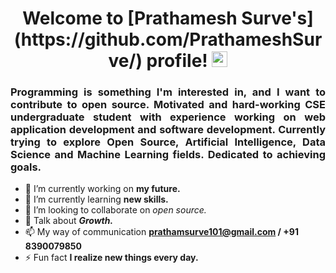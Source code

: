 <h1 align="center">
  Welcome to [Prathamesh Surve's](https://github.com/PrathameshSurve/) profile! 
  <a href="(https://github.com/PrathameshSurve/)"> <img src="https://media.giphy.com/media/hvRJCLFzcasrR4ia7z/giphy.gif" width="25px"> </a>
</h1>

<h3 align="justify">
  
Programming is something I'm interested in, and I want to contribute to open source.
Motivated and hard-working CSE undergraduate student with experience working on web application development and software development. Currently trying to explore Open Source, Artificial Intelligence, Data Science and Machine Learning fields. Dedicated to achieving goals.</h3>
<!--
<p align="left"> <img src="https://komarev.com/ghpvc/?username=garuda5611&label=Profile%20views&color=0e75b6&style=flat" alt="garuda5611" /> </p>

- 🌱 I’m currently learning **Data Science, Machine Learning and Open Source**

- 👨‍💻 All of my projects are available at [https://pratikpatil5611.github.io/portfolio/](https://pratikpatil5611.github.io/portfolio/)

- 💬 Ask me about **Anything**

- 📫 How to reach me **pratikpatil5611@gmail.com**

- ⚡ Fun fact **Opening batsman**
<br/>
<h3 align="left">Coding profiles:</h3>
<p align="left">
<a href="https://www.hackerrank.com/112pratik" target="blank"><img align="center" src="https://raw.githubusercontent.com/rahuldkjain/github-profile-readme-generator/master/src/images/icons/Social/hackerrank.svg" alt="112pratik" height="30" width="40" /></a>
<a href="https://www.leetcode.com/garuda5209" target="blank"><img align="center" src="https://raw.githubusercontent.com/rahuldkjain/github-profile-readme-generator/master/src/images/icons/Social/leet-code.svg" alt="garuda5209" height="30" width="40" /></a>
<a href="https://auth.geeksforgeeks.org/user/pratikpatil5611/practice/" target="blank"><img align="center" src="https://raw.githubusercontent.com/rahuldkjain/github-profile-readme-generator/master/src/images/icons/Social/geeks-for-geeks.svg" alt="pratikpatil5611/practice/" height="30" width="40" /></a>
</p>
<br/>
<h3 align="left">Connect with me:</h3>
<p align="left">
<a href="https://linkedin.com/in/pratik-patil-79463117b" target="blank"><img align="center" src="https://raw.githubusercontent.com/rahuldkjain/github-profile-readme-generator/master/src/images/icons/Social/linked-in-alt.svg" alt="pratik-patil-79463117b" height="30" width="40" /></a>
<a href="https://instagram.com/__garuda__5611" target="blank"><img align="center" src="https://raw.githubusercontent.com/rahuldkjain/github-profile-readme-generator/master/src/images/icons/Social/instagram.svg" alt="__garuda__5611" height="30" width="40" /></a>
</p>
<br/>
<h3 align="left">Languages and Tools:</h3>
<p align="left"> <a href="https://developer.android.com" target="_blank"> <img src="https://raw.githubusercontent.com/devicons/devicon/master/icons/android/android-original-wordmark.svg" alt="android" width="40" height="40"/> </a> <a href="https://www.cprogramming.com/" target="_blank"> <img src="https://raw.githubusercontent.com/devicons/devicon/master/icons/c/c-original.svg" alt="c" width="40" height="40"/> </a> <a href="https://www.w3schools.com/cpp/" target="_blank"> <img src="https://raw.githubusercontent.com/devicons/devicon/master/icons/cplusplus/cplusplus-original.svg" alt="cplusplus" width="40" height="40"/> </a> <a href="https://www.w3schools.com/css/" target="_blank"> <img src="https://raw.githubusercontent.com/devicons/devicon/master/icons/css3/css3-original-wordmark.svg" alt="css3" width="40" height="40"/> </a> <a href="https://dotnet.microsoft.com/" target="_blank"> <img src="https://raw.githubusercontent.com/devicons/devicon/master/icons/dot-net/dot-net-original-wordmark.svg" alt="dotnet" width="40" height="40"/> </a> <a href="https://git-scm.com/" target="_blank"> <img src="https://www.vectorlogo.zone/logos/git-scm/git-scm-icon.svg" alt="git" width="40" height="40"/> </a> <a href="https://www.w3.org/html/" target="_blank"> <img src="https://raw.githubusercontent.com/devicons/devicon/master/icons/html5/html5-original-wordmark.svg" alt="html5" width="40" height="40"/> </a> <a href="https://www.java.com" target="_blank"> <img src="https://raw.githubusercontent.com/devicons/devicon/master/icons/java/java-original.svg" alt="java" width="40" height="40"/> </a> <a href="https://developer.mozilla.org/en-US/docs/Web/JavaScript" target="_blank"> <img src="https://raw.githubusercontent.com/devicons/devicon/master/icons/javascript/javascript-original.svg" alt="javascript" width="40" height="40"/> </a> <a href="https://www.mysql.com/" target="_blank"> <img src="https://raw.githubusercontent.com/devicons/devicon/master/icons/mysql/mysql-original-wordmark.svg" alt="mysql" width="40" height="40"/> </a> <a href="https://www.oracle.com/" target="_blank"> <img src="https://raw.githubusercontent.com/devicons/devicon/master/icons/oracle/oracle-original.svg" alt="oracle" width="40" height="40"/> </a> <a href="https://www.python.org" target="_blank"> <img src="https://raw.githubusercontent.com/devicons/devicon/master/icons/python/python-original.svg" alt="python" width="40" height="40"/> </a> </p><br/>
<p><img align="left" src="https://github-readme-stats.vercel.app/api/top-langs?username=garuda5611&show_icons=true&locale=en&layout=compact" alt="garuda5611" /></p>
<p><img align="center" src="https://github-readme-stats.vercel.app/api?username=garuda5611&show_icons=true&locale=en" alt="garuda5611" /></p>
<p><img align="center" src="https://github-readme-streak-stats.herokuapp.com/?user=garuda5611&" alt="garuda5611" /></p>


-->


- 🔭 I’m currently working on **my future.**
- 🌱 I’m currently learning **new skills.**
- 👯 I’m looking to collaborate on *open source.*
- 💬 Talk about ***Growth.***
- 📫 My way of communication **prathamsurve101@gmail.com / +91 8390079850**
- ⚡ Fun fact **I realize new things every day.**

<!--
**PrathameshSurve/PrathameshSurve** is a ✨ _special_ ✨ repository because its `README.md` (this file) appears on your GitHub profile.

Here are some ideas to get you started:

- 🔭 I’m currently working on ...
- 🌱 I’m currently learning ...
- 👯 I’m looking to collaborate on ...
- 🤔 I’m looking for help with ...
- 💬 Ask me about ...
- 📫 How to reach me: ...
- 😄 Pronouns: ...
- ⚡ Fun fact: ...
-->
